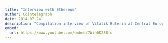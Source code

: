 ```yaml
---
title: "Interview with Ethereum"
author: Cointelegraph
date: 2014-07-24
description: "Compilation interview of Vitalik Buterin at Central European Bitcoin Expo (CEBE 2014) in Vienna, Austria, on May 31–June 1, 2014, and of Gavin Wood at Bitcoin2014 in Amsterdam, Netherlands, on May 15–17, 2014."
embed:
  url: https://www.youtube.com/embed/7Wih6K288fo
---
```

